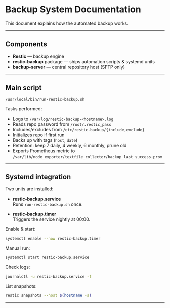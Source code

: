 # Backup System Documentation

This document explains how the automated backup works.

---

## Components
- **Restic** — backup engine
- **restic-backup** package — ships automation scripts & systemd units
- **backup-server** — central repository host (SFTP only)

---

## Main script
`/usr/local/bin/run-restic-backup.sh`

Tasks performed:
- Logs to `/var/log/restic-backup-<hostname>.log`
- Reads repo password from `/root/.restic_pass`
- Includes/excludes from `/etc/restic-backup/{include,exclude}`
- Initializes repo if first run
- Backs up with tags (`host`, `date`)
- Retention: keep 7 daily, 4 weekly, 6 monthly, prune old
- Exports Prometheus metric to `/var/lib/node_exporter/textfile_collector/backup_last_success.prom`

---

## Systemd integration
Two units are installed:

- **restic-backup.service**  
  Runs `run-restic-backup.sh` once.

- **restic-backup.timer**  
  Triggers the service nightly at 00:00.

Enable & start:
```bash
systemctl enable --now restic-backup.timer
```

Manual run:
```bash
systemctl start restic-backup.service
```

Check logs:
```bash
journalctl -u restic-backup.service -f
```

List snapshots:
```bash
restic snapshots --host $(hostname -s)
```

---

